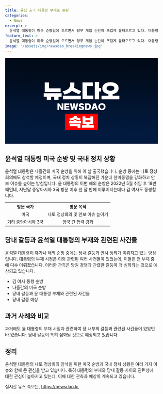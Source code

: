 ```yaml
---
title: 윤심 출국 대통령 부재중 논란
categories:
  - News
excerpt: >
  윤석열 대통령이 미국 순방길에 오르면서 당무 개입 논란이 뜨겁게 불타오르고 있다. 대통령 부재중에 당권 주자들의 갈등이 거듭되어 왔으며, 이번 순방도 예외는 아닌 것으로 예상된다. 윤 대통령은 나흘간 하와이와 워싱턴DC에서의 다양한 행사에 참석하고, 국내 정치 상황이 복잡한 가운데 한미동맹 강화와 안보 이슈에 초점을 맞출 예정이다. 또한, 김 여사 또한 동행할 예정이며, 국민의힘 내부에서는 후보 간의 김 여사 문자 읽씹을 둘러싼 갈등이 여전히 고조되고 있다. 관측에 따르면, 미국 순방 중에도 당 대표 주자들 사이의 갈등이 확전될 것으로 보인다.
feature_text: >
  윤석열 대통령이 미국 순방길에 오르면서 당무 개입 논란이 뜨겁게 불타오르고 있다. 대통령 부재중에 당권 주자들의 갈등이 거듭되어 왔으며, 이번 순방도 예외는 아닌 것으로 예상된다. 윤 대통령은 나흘간 하와이와 워싱턴DC에서의 다양한 행사에 참석하고, 국내 정치 상황이 복잡한 가운데 한미동맹 강화와 안보 이슈에 초점을 맞출 예정이다. 또한, 김 여사 또한 동행할 예정이며, 국민의힘 내부에서는 후보 간의 김 여사 문자 읽씹을 둘러싼 갈등이 여전히 고조되고 있다. 관측에 따르면, 미국 순방 중에도 당 대표 주자들 사이의 갈등이 확전될 것으로 보인다.
image: '/assets/img/newsdao_breakingnews.jpg'
---
```


<p><img src="/assets/img/newsdao_breakingnews.jpg" alt="implanttips 속보" /></p>

<h2 data-ke-size="size26">윤석열 대통령 미국 순방 및 국내 정치 상황</h2>

<p data-ke-size="size16">윤석열 대통령은 나흘간의 미국 순방을 위해 이 날 출국했습니다. 순방 중에는 나토 정상회의에도 참석할 예정이며, 국내 정치 상황이 복잡해진 가운데 한미동맹을 강화하고 안보 이슈를 높이는 방침입니다. 윤 대통령의 이번 해외 순방은 2022년 5월 취임 후 18번째인데, 지난달 중앙아시아 3국 방문 이후 한 달 만에 이루어지는데다 김 여사도 동행합니다.</p>

<table>
  <tr>
    <td style="text-align: center; height: 17px;"><b>방문 국가</b></td>
    <td style="text-align: center; height: 17px;"><b>방문 목적</b></td>
  </tr>
  <tr>
    <td style="text-align: center; height: 17px;">미국</td>
    <td style="text-align: center; height: 17px;">나토 정상회의 및 안보 이슈 높이기</td>
  </tr>
  <tr>
    <td style="text-align: center; height: 17px;">기타 중앙아시아 3국</td>
    <td style="text-align: center; height: 17px;">양국 간 협력 강화</td>
  </tr>
</table>

<h2 data-ke-size="size26">당내 갈등과 윤석열 대통령의 부재와 관련된 사건들</h2>

<p data-ke-size="size16">윤석열 대통령이 휴가나 해외 순방 중에는 당내 갈등과 인사 정리가 이뤄지고 있는 양상입니다. 대통령의 부재 시점은 이와 관련된 여러 사건들이 있었는데, 이들은 전 부재 중에 다수 이뤄졌습니다. 이러한 관측은 당권 경쟁과 관련한 갈등이 더 심화되는 것으로 예상되고 있습니다.</p>

<ul>
  <li>김 여사 동행 순방</li>
  <li>나흘간의 미국 순방</li>
  <li>당내 갈등과 윤 대통령 부재와 관련된 사건들</li>
  <li>당내 갈등 예상</li>
</ul>

<h2 data-ke-size="size26">과거 사례와 비교</h2>

<p data-ke-size="size16">과거에도 윤 대통령의 부재 시점과 관련하여 당 내부의 갈등과 관련된 사건들이 있었던 바 있습니다. 당내 갈등이 특히 심화될 것으로 예상되고 있습니다.</p>

<h2 data-ke-size="size26">정리</h2>

<p data-ke-size="size16">윤석열 대통령의 나토 정상회의 참석을 위한 미국 순방과 국내 정치 상황은 여러 가지 이슈와 함께 큰 관심을 받고 있습니다. 특히 대통령의 부재와 당내 갈등 사이의 관련성에 대한 관심이 높아지고 있는데, 이에 대한 관측과 예상이 계속되고 있습니다.</p>
실시간 뉴스 속보는, <a href="https://newsdao.kr" rel="dofollow">https://newsdao.kr</a>


